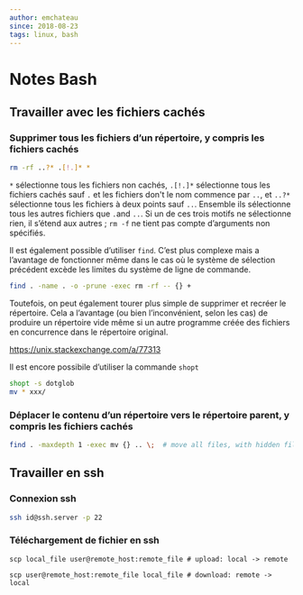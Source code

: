 ```yaml
---
author: emchateau
since: 2018-08-23
tags: linux, bash
---
```


# Notes Bash

## Travailler avec les fichiers cachés

### Supprimer tous les fichiers d’un répertoire, y compris les fichiers cachés

```bash
rm -rf ..?* .[!.]* *
```

`*` sélectionne tous les fichiers non cachés, `.[!.]*` sélectionne tous les fichiers cachés sauf `.` et les fichiers don't le nom commence par `..`, et `..?*` sélectionne tous les fichiers à deux points sauf `..`. Ensemble ils sélectionne tous les autres fichiers que `.`and `..`. Si un de ces trois motifs ne sélectionne rien, il s’étend aux autres ; `rm -f` ne tient pas compte d’arguments non spécifiés.

Il est également possible d’utiliser `find`. C’est plus complexe mais a l’avantage de fonctionner même dans le cas où le système de sélection précédent excède les limites du système de ligne de commande.

```bash
find . -name . -o -prune -exec rm -rf -- {} +
```

Toutefois, on peut également tourer plus simple de supprimer et recréer le répertoire. Cela a l’avantage (ou bien l’inconvénient, selon les cas) de produire un répertoire vide même si un autre programme créée des fichiers en concurrence dans le répertoire original.

https://unix.stackexchange.com/a/77313

Il est encore possibile d’utiliser la commande `shopt`

```bash
shopt -s dotglob
mv * xxx/
```

### Déplacer le contenu d’un répertoire vers le répertoire parent, y compris les fichiers cachés

```bash
find . -maxdepth 1 -exec mv {} .. \;  # move all files, with hidden files, to parent directory
```

## Travailler en ssh

### Connexion ssh

```bash
ssh id@ssh.server -p 22
```

### Téléchargement de fichier en ssh

```
scp local_file user@remote_host:remote_file # upload: local -> remote
```

```
scp user@remote_host:remote_file local_file # download: remote -> local
```

